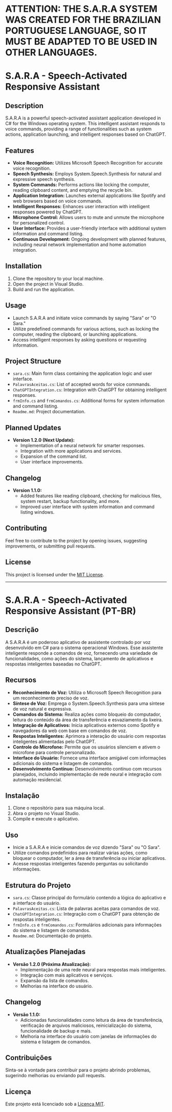 # ATTENTION: THE S.A.R.A SYSTEM WAS CREATED FOR THE BRAZILIAN PORTUGUESE LANGUAGE, SO IT MUST BE ADAPTED TO BE USED IN OTHER LANGUAGES.


# S.A.R.A - Speech-Activated Responsive Assistant

## Description
S.A.R.A is a powerful speech-activated assistant application developed in C# for the Windows operating system. This intelligent assistant responds to voice commands, providing a range of functionalities such as system actions, application launching, and intelligent responses based on ChatGPT.

## Features
- **Voice Recognition:** Utilizes Microsoft Speech Recognition for accurate voice recognition.
- **Speech Synthesis:** Employs System.Speech.Synthesis for natural and expressive speech synthesis.
- **System Commands:** Performs actions like locking the computer, reading clipboard content, and emptying the recycle bin.
- **Application Integration:** Launches external applications like Spotify and web browsers based on voice commands.
- **Intelligent Responses:** Enhances user interaction with intelligent responses powered by ChatGPT.
- **Microphone Control:** Allows users to mute and unmute the microphone for personalized control.
- **User Interface:** Provides a user-friendly interface with additional system information and command listing.
- **Continuous Development:** Ongoing development with planned features, including neural network implementation and home automation integration.

## Installation
1. Clone the repository to your local machine.
2. Open the project in Visual Studio.
3. Build and run the application.

## Usage
- Launch S.A.R.A and initiate voice commands by saying "Sara" or "O Sara."
- Utilize predefined commands for various actions, such as locking the computer, reading the clipboard, or launching applications.
- Access intelligent responses by asking questions or requesting information.

## Project Structure
- `sara.cs`: Main form class containing the application logic and user interface.
- `PalavrasAceitas.cs`: List of accepted words for voice commands.
- `ChatGPTIntegration.cs`: Integration with ChatGPT for obtaining intelligent responses.
- `frmInfo.cs` and `frmComandos.cs`: Additional forms for system information and command listing.
- `Readme.md`: Project documentation.

## Planned Updates
- **Version 1.2.0 (Next Update):**
  - Implementation of a neural network for smarter responses.
  - Integration with more applications and services.
  - Expansion of the command list.
  - User interface improvements.

## Changelog
- **Version 1.1.0:**
  - Added features like reading clipboard, checking for malicious files, system restart, backup functionality, and more.
  - Improved user interface with system information and command listing windows.

## Contributing
Feel free to contribute to the project by opening issues, suggesting improvements, or submitting pull requests.

## License
This project is licensed under the [MIT License](LICENSE).

---

# S.A.R.A - Speech-Activated Responsive Assistant (PT-BR)

## Descrição
A S.A.R.A é um poderoso aplicativo de assistente controlado por voz desenvolvido em C# para o sistema operacional Windows. Esse assistente inteligente responde a comandos de voz, fornecendo uma variedade de funcionalidades, como ações do sistema, lançamento de aplicativos e respostas inteligentes baseadas no ChatGPT.

## Recursos
- **Reconhecimento de Voz:** Utiliza o Microsoft Speech Recognition para um reconhecimento preciso de voz.
- **Síntese de Voz:** Emprega o System.Speech.Synthesis para uma síntese de voz natural e expressiva.
- **Comandos do Sistema:** Realiza ações como bloqueio do computador, leitura do conteúdo da área de transferência e esvaziamento da lixeira.
- **Integração de Aplicativos:** Inicia aplicativos externos como Spotify e navegadores da web com base em comandos de voz.
- **Respostas Inteligentes:** Aprimora a interação do usuário com respostas inteligentes alimentadas pelo ChatGPT.
- **Controle do Microfone:** Permite que os usuários silenciem e ativem o microfone para controle personalizado.
- **Interface do Usuário:** Fornece uma interface amigável com informações adicionais do sistema e listagem de comandos.
- **Desenvolvimento Contínuo:** Desenvolvimento contínuo com recursos planejados, incluindo implementação de rede neural e integração com automação residencial.

## Instalação
1. Clone o repositório para sua máquina local.
2. Abra o projeto no Visual Studio.
3. Compile e execute o aplicativo.

## Uso
- Inicie a S.A.R.A e inicie comandos de voz dizendo "Sara" ou "O Sara".
- Utilize comandos predefinidos para realizar várias ações, como bloquear o computador, ler a área de transferência ou iniciar aplicativos.
- Acesse respostas inteligentes fazendo perguntas ou solicitando informações.

## Estrutura do Projeto
- `sara.cs`: Classe principal do formulário contendo a lógica do aplicativo e a interface do usuário.
- `PalavrasAceitas.cs`: Lista de palavras aceitas para comandos de voz.
- `ChatGPTIntegration.cs`: Integração com o ChatGPT para obtenção de respostas inteligentes.
- `frmInfo.cs` e `frmComandos.cs`: Formulários adicionais para informações do sistema e listagem de comandos.
- `Readme.md`: Documentação do projeto.

## Atualizações Planejadas
- **Versão 1.2.0 (Próxima Atualização):**
  - Implementação de uma rede neural para respostas mais inteligentes.
  - Integração com mais aplicativos e serviços.
  - Expansão da lista de comandos.
  - Melhorias na interface do usuário.

## Changelog
- **Versão 1.1.0:**
  - Adicionadas funcionalidades como leitura da área de transferência, verificação de arquivos maliciosos, reinicialização do sistema, funcionalidade de backup e mais.
  - Melhoria na interface do usuário com janelas de informações do sistema e listagem de comandos.

## Contribuições
Sinta-se à vontade para contribuir para o projeto abrindo problemas, sugerindo melhorias ou enviando pull requests.

## Licença
Este projeto está licenciado sob a [Licença MIT](LICENSE).

